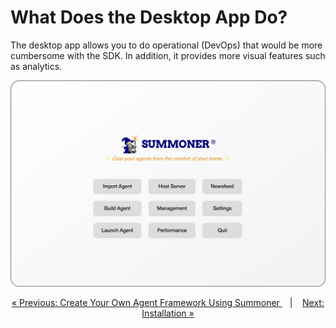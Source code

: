 # What Does the Desktop App Do?

The desktop app allows you to do operational (DevOps) that would be more cumbersome with the SDK. In addition, it provides more visual features such as analytics.

<p align="center">
  <img width="550px" src="../assets/screenshots/logged_in_rounded.png"/>
</p>


<p align="center">
  <a href="./index.md">&laquo; Previous: Create Your Own Agent Framework Using Summoner </a> &nbsp;&nbsp;&nbsp;|&nbsp;&nbsp;&nbsp; <a href="installation.md">Next: Installation &raquo;</a>
</p>